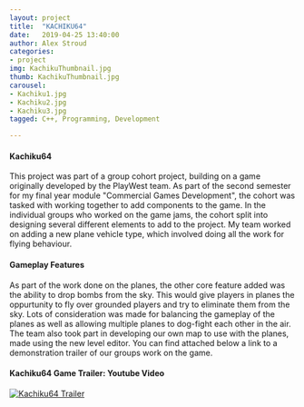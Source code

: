 ```yaml
---
layout: project
title:  "KACHIKU64"
date:   2019-04-25 13:40:00
author: Alex Stroud
categories:
- project
img: KachikuThumbnail.jpg
thumb: KachikuThumbnail.jpg
carousel:
- Kachiku1.jpg
- Kachiku2.jpg
- Kachiku3.jpg
tagged: C++, Programming, Development

---
```


#### Kachiku64

This project was part of a group cohort project, building on a game originally developed by the PlayWest team. As part of the second semester for my final year module "Commercial Games Development", the cohort was tasked with working together to add components to the game. In the individual groups who worked on the game jams, the cohort split into designing several different elements to add to the project. My team worked on adding a new plane vehicle type, which involved doing all the work for flying behaviour.


#### Gameplay Features

As part of the work done on the planes, the other core feature added was the ability to drop bombs from the sky. This would give players in planes the oppurtunity to fly over grounded players and try to eliminate them from the sky. Lots of consideration was made for balancing the gameplay of the planes as well as allowing multiple planes to dog-fight each other in the air. The team also took part in developing our own map to use with the planes, made using the new level editor. You can find attached below a link to a demonstration trailer of our groups work on the game.


#### Kachiku64 Game Trailer: Youtube Video
[![Kachiku64 Trailer](https://img.youtube.com/vi/4QVY9biPG3A/0.jpg)](https://youtu.be/4QVY9biPG3A "Kachiku64 Trailer")




